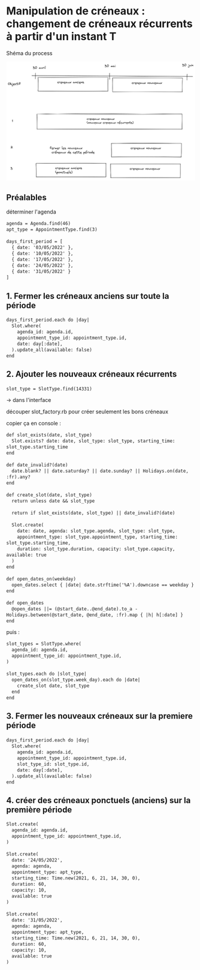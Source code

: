 # Manipulation de créneaux : changement de créneaux récurrents à partir d'un instant T

Shéma du process

![schema process](./modification_creneaux_recurents.png)

## Préalables

déterminer l'agenda

```
agenda = Agenda.find(46)
apt_type = AppointmentType.find(3)

days_first_period = [
  { date: '03/05/2022' },
  { date: '10/05/2022' },
  { date: '17/05/2022' },
  { date: '24/05/2022' },
  { date: '31/05/2022' }
]
```

## 1. Fermer les créneaux anciens sur toute la période

```
days_first_period.each do |day|
  Slot.where(
    agenda_id: agenda.id,
    appointment_type_id: appointment_type.id,
    date: day[:date],
  ).update_all(available: false)
end
```

## 2. Ajouter les nouveaux créneaux récurrents

```
slot_type = SlotType.find(14331)
```

-> dans l'interface

découper slot_factory.rb pour créer seulement les bons créneaux

copier ça en console :

```
def slot_exists(date, slot_type)
  Slot.exists? date: date, slot_type: slot_type, starting_time: slot_type.starting_time
end

def date_invalid?(date)
  date.blank? || date.saturday? || date.sunday? || Holidays.on(date, :fr).any?
end

def create_slot(date, slot_type)
  return unless date && slot_type

  return if slot_exists(date, slot_type) || date_invalid?(date)

  Slot.create(
    date: date, agenda: slot_type.agenda, slot_type: slot_type,
    appointment_type: slot_type.appointment_type, starting_time: slot_type.starting_time,
    duration: slot_type.duration, capacity: slot_type.capacity, available: true
  )
end

def open_dates_on(weekday)
  open_dates.select { |date| date.strftime('%A').downcase == weekday }
end

def open_dates
  @open_dates ||= (@start_date..@end_date).to_a - Holidays.between(@start_date, @end_date, :fr).map { |h| h[:date] }
end
```

puis :

```
slot_types = SlotType.where(
  agenda_id: agenda.id,
  appointment_type_id: appointment_type.id,
)

slot_types.each do |slot_type|
  open_dates_on(slot_type.week_day).each do |date|
    create_slot date, slot_type
  end
end
```

## 3. Fermer les nouveaux créneaux sur la premiere période

```
days_first_period.each do |day|
  Slot.where(
    agenda_id: agenda.id,
    appointment_type_id: appointment_type.id,
    slot_type_id: slot_type.id,
    date: day[:date],
  ).update_all(available: false)
end
```

## 4. créer des créneaux ponctuels (anciens) sur la première période

```
Slot.create(
  agenda_id: agenda.id,
  appointment_type_id: appointment_type.id,
)

Slot.create(
  date: '24/05/2022',
  agenda: agenda,
  appointment_type: apt_type,
  starting_time: Time.new(2021, 6, 21, 14, 30, 0),
  duration: 60,
  capacity: 10,
  available: true
)

Slot.create(
  date: '31/05/2022',
  agenda: agenda,
  appointment_type: apt_type,
  starting_time: Time.new(2021, 6, 21, 14, 30, 0),
  duration: 60,
  capacity: 10,
  available: true
)
```
